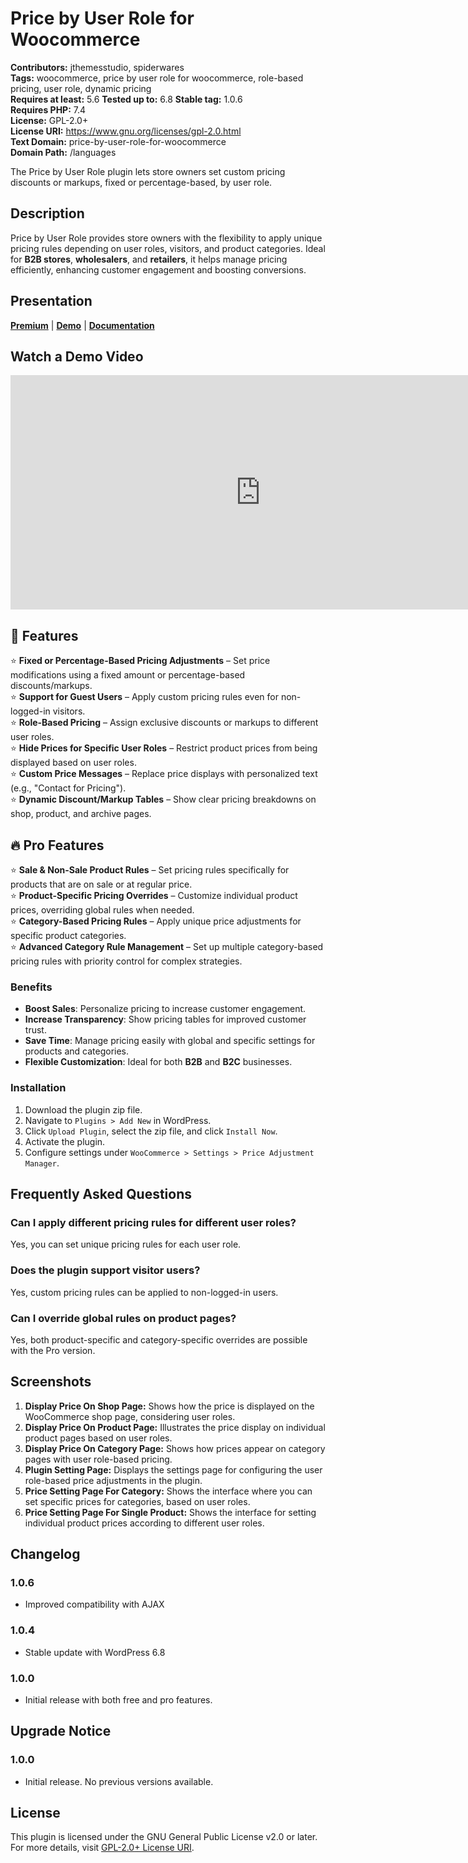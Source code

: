 # Price by User Role for Woocommerce

**Contributors:** jthemesstudio, spiderwares   
**Tags:** woocommerce, price by user role for woocommerce, role-based pricing, user role, dynamic pricing  
**Requires at least:** 5.6
**Tested up to:** 6.8
**Stable tag:** 1.0.6  
**Requires PHP:** 7.4  
**License:** GPL-2.0+  
**License URI:** https://www.gnu.org/licenses/gpl-2.0.html  
**Text Domain:** price-by-user-role-for-woocommerce  
**Domain Path:** /languages  

The Price by User Role plugin lets store owners set custom pricing discounts or markups, fixed or percentage-based, by user role.

## Description

Price by User Role provides store owners with the flexibility to apply unique pricing rules depending on user roles, visitors, and product categories. Ideal for **B2B stores**, **wholesalers**, and **retailers**, it helps manage pricing efficiently, enhancing customer engagement and boosting conversions.

## Presentation  

[**Premium**](https://codecanyon.net/item/price-by-user-roles-in-woocommerce-plugin/52908083) | [**Demo**](https://plugins.jthemesstudio.com/price-by-user-roles/)  | [**Documentation**](https://plugins.jthemesstudio.com/docs/price-by-user-role/)

## Watch a Demo Video
<iframe width="800" height="375" src="https://www.youtube.com/embed/mVuAuUyPkdQ?si=GPmFZKIX_vrogz1W" frameborder="0" allowfullscreen></iframe>

## 🚀 Features  

⭐ **Fixed or Percentage-Based Pricing Adjustments** – Set price modifications using a fixed amount or percentage-based discounts/markups.  
⭐ **Support for Guest Users** – Apply custom pricing rules even for non-logged-in visitors.  
⭐ **Role-Based Pricing** – Assign exclusive discounts or markups to different user roles.  
⭐ **Hide Prices for Specific User Roles** – Restrict product prices from being displayed based on user roles.  
⭐ **Custom Price Messages** – Replace price displays with personalized text (e.g., "Contact for Pricing").  
⭐ **Dynamic Discount/Markup Tables** – Show clear pricing breakdowns on shop, product, and archive pages.  


## 🔥 Pro Features  

⭐ **Sale & Non-Sale Product Rules** – Set pricing rules specifically for products that are on sale or at regular price.  
⭐ **Product-Specific Pricing Overrides** – Customize individual product prices, overriding global rules when needed.  
⭐ **Category-Based Pricing Rules** – Apply unique price adjustments for specific product categories.  
⭐ **Advanced Category Rule Management** – Set up multiple category-based pricing rules with priority control for complex strategies.  


### Benefits

- **Boost Sales**: Personalize pricing to increase customer engagement.
- **Increase Transparency**: Show pricing tables for improved customer trust.
- **Save Time**: Manage pricing easily with global and specific settings for products and categories.
- **Flexible Customization**: Ideal for both **B2B** and **B2C** businesses.

### Installation

1. Download the plugin zip file.
2. Navigate to `Plugins > Add New` in WordPress.
3. Click `Upload Plugin`, select the zip file, and click `Install Now`.
4. Activate the plugin.
5. Configure settings under `WooCommerce > Settings > Price Adjustment Manager`.

## Frequently Asked Questions

### Can I apply different pricing rules for different user roles?

Yes, you can set unique pricing rules for each user role.

### Does the plugin support visitor users?

Yes, custom pricing rules can be applied to non-logged-in users.

### Can I override global rules on product pages?

Yes, both product-specific and category-specific overrides are possible with the Pro version.

## Screenshots

1. **Display Price On Shop Page:** Shows how the price is displayed on the WooCommerce shop page, considering user roles.
2. **Display Price On Product Page:** Illustrates the price display on individual product pages based on user roles.
3. **Display Price On Category Page:** Shows how prices appear on category pages with user role-based pricing.
4. **Plugin Setting Page:** Displays the settings page for configuring the user role-based price adjustments in the plugin.
5. **Price Setting Page For Category:** Shows the interface where you can set specific prices for categories, based on user roles.
6. **Price Setting Page For Single Product:**  Shows the interface for setting individual product prices according to different user roles.

## Changelog

### 1.0.6
- Improved compatibility with AJAX

### 1.0.4
- Stable update with WordPress 6.8

### 1.0.0
- Initial release with both free and pro features.

## Upgrade Notice

### 1.0.0
- Initial release. No previous versions available.

## License

This plugin is licensed under the GNU General Public License v2.0 or later. For more details, visit [GPL-2.0+ License URI](http://www.gnu.org/licenses/gpl-2.0.txt).